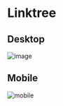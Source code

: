 # Linktree

## Desktop

![image](https://user-images.githubusercontent.com/77200196/223907688-d36621fb-f6e4-4efc-bf8a-7c94964ce629.png)


## Mobile

![mobile](https://user-images.githubusercontent.com/77200196/223908348-47274ec6-b30a-4673-ac62-3308110365ff.png)


